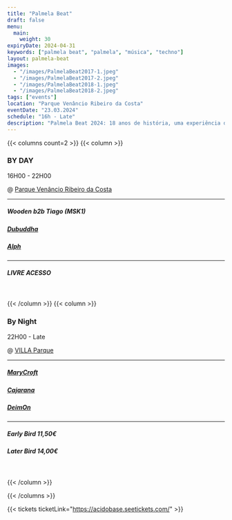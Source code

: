 ```yaml
---
title: "Palmela Beat"
draft: false
menu:
  main:
    weight: 30
expiryDate: 2024-04-31
keywords: ["palmela beat", "palmela", "música", "techno"]
layout: palmela-beat
images: 
  - "/images/PalmelaBeat2017-1.jpeg"
  - "/images/PalmelaBeat2017-2.jpeg"
  - "/images/PalmelaBeat2018-1.jpeg"
  - "/images/PalmelaBeat2018-2.jpeg"
tags: ["events"]
location: "Parque Venâncio Ribeiro da Costa"
eventDate: "23.03.2024"
schedule: "16h - Late"
description: "Palmela Beat 2024: 18 anos de história, uma experiência diurna no Parque Venâncio Ribeiro da Costa e uma noite intensa no VILLA, sob a égide da ÁcidoBase, prometendo ser a referência da música eletrónica."
---
```






{{< columns count=2 >}} {{< column >}}


### BY DAY

16H00 - 22H00

@ [Parque Venâncio Ribeiro da Costa](https://maps.app.goo.gl/dwMcLqkhZEHuAcg16)

---
##### Wooden b2b Tiago (MSK1)
##### [Dubuddha](https://soundcloud.com/dubuddha)
##### [Alph](https://www.mixcloud.com/ruipedroalferespedro/)

---

##### LIVRE ACESSO
<br>

{{< /column >}} {{< column >}}

### By Night

22H00 - Late

@ [VILLA Parque](https://maps.app.goo.gl/nK2AqJphFurYeuYH6)

---
##### [MaryCroft](https://soundcloud.com/marycroft-macedo)
##### [Cajarana](https://soundcloud.com/cajaranamusic)
##### [DeimOn](https://soundcloud.com/dj-deimon)

---

##### Early Bird 11,50€
##### Later Bird 14,00€
<br>


{{< /column >}} 

{{< /columns >}}


{{< tickets ticketLink="https://acidobase.seetickets.com/" >}}